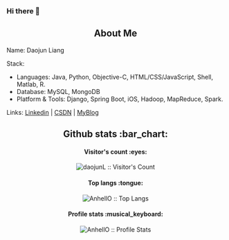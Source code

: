 ### Hi there 👋

<h2 align="center"> About Me </h2>

Name: Daojun Liang

Stack:

- Languages: Java, Python, Objective-C, HTML/CSS/JavaScript, Shell, Matlab, R. 
- Database: MySQL, MongoDB
- Platform & Tools: Django, Spring Boot, iOS, Hadoop, MapReduce, Spark. 

Links: [Linkedin](https://www.linkedin.com/in/daojun-liang/) | [CSDN](https://blog.csdn.net/Liang_DJ) | [MyBlog](https://daojunl.github.io/)


<h2 align="center">Github stats :bar_chart:</h2>

<h4 align="center">Visitor's count :eyes:</h4>

<p align="center"><img src="https://profile-counter.glitch.me/{daojunL}/count.svg" alt="daojunL :: Visitor's Count" /></p>

<h4 align="center">Top langs :tongue:</h4>

<p align="center"><img src="https://github-readme-stats.vercel.app/api/top-langs/?username=daojunL&langs_count=10&theme=tokyonight&layout=compact" alt="AnhellO :: Top Langs" /></p>

<h4 align="center">Profile stats :musical_keyboard:</h4>

<p align="center"><img src="https://github-readme-stats.vercel.app/api?username=daojunL&show_icons=true&theme=synthwave" alt="AnhellO :: Profile Stats" /></p>
